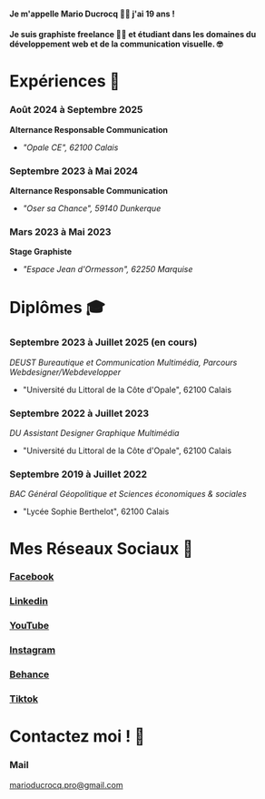 #### Je m'appelle Mario Ducrocq 🧑‍💻 j'ai **19 ans** !
#### Je suis __graphiste freelance__ 👨‍🎨 et étudiant dans les domaines du **développement web** et de la **communication visuelle**. 🤓

# Expériences 🧪
### Août 2024 à Septembre 2025
**Alternance Responsable Communication**
 - *"Opale CE", 62100 Calais*

### Septembre 2023 à Mai 2024
**Alternance Responsable Communication**
 - *"Oser sa Chance", 59140 Dunkerque*

### Mars 2023 à Mai 2023
**Stage Graphiste**
 - *"Espace Jean d'Ormesson", 62250 Marquise*


# Diplômes 🎓
### Septembre 2023 à Juillet 2025 (en cours)
*DEUST Bureautique et Communication Multimédia, Parcours Webdesigner/Webdevelopper*
 - "Université du Littoral de la Côte d'Opale", 62100 Calais

### Septembre 2022 à Juillet 2023
*DU Assistant Designer Graphique Multimédia*
 - "Université du Littoral de la Côte d'Opale", 62100 Calais

### Septembre 2019 à Juillet 2022
*BAC Général Géopolitique et Sciences économiques & sociales*
 - "Lycée Sophie Berthelot", 62100 Calais


# Mes Réseaux Sociaux 🚀
### [Facebook](https://www.facebook.com/profile.php?id=61561696416257)
### [Linkedin](https://www.linkedin.com/in/mario-ducrocq-a85b80258/)
### [YouTube](https://www.youtube.com/@MarioDcrq)
### [Instagram](https://www.instagram.com/mario.creations.pro/)
### [Behance](https://www.behance.net/marioducrocq)
### [Tiktok](https://www.tiktok.com/@mario.dcrq)


# Contactez moi ! 🫵
### Mail 
marioducrocq.pro@gmail.com
